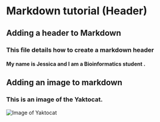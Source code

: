 # Markdown tutorial (Header)
## Adding a header to Markdown
### This file details how to create a markdown header 
#### My name is Jessica and I am a Bioinformatics student . 

## Adding an image to markdown
### This is an image of the Yaktocat.
![Image of Yaktocat](https://octodex.github.com/images/yaktocat.png)

